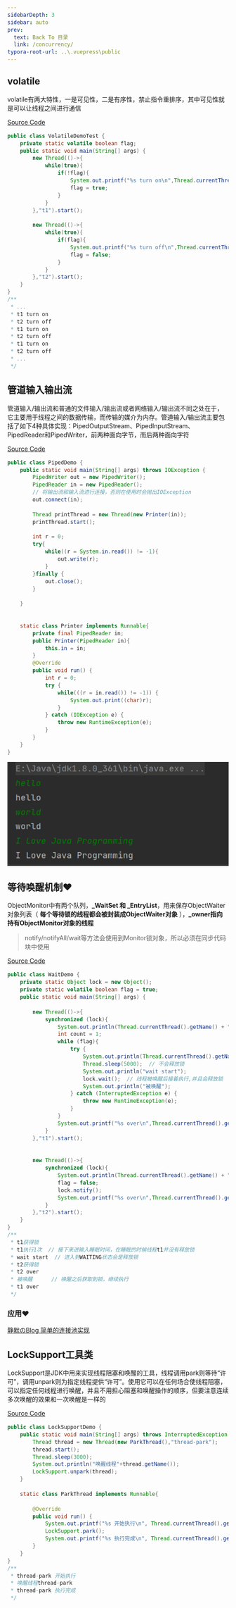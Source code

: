 ```yaml
---
sidebarDepth: 3
sidebar: auto
prev:
  text: Back To 目录
  link: /concurrency/
typora-root-url: ..\.vuepress\public
---
```


## volatile

volatile有两大特性，一是可见性，二是有序性，禁止指令重排序，其中可见性就是可以让线程之间进行通信

[Source Code](https://github.com/Q10Viking/learncode/blob/main/concurrency/src/main/java/org/hzz/basic/communicate/VolatileDemoTest.java)

```java
public class VolatileDemoTest {
    private static volatile boolean flag;
    public static void main(String[] args) {
        new Thread(()->{
            while(true){
                if(!flag){
                    System.out.printf("%s turn on\n",Thread.currentThread().getName());
                    flag = true;
                }
            }
        },"t1").start();

        new Thread(()->{
            while(true){
                if(flag){
                    System.out.printf("%s turn off\n",Thread.currentThread().getName());
                    flag = false;
                }
            }
        },"t2").start();
    }
}
/**
 * ...
 * t1 turn on
 * t2 turn off
 * t1 turn on
 * t2 turn off
 * t1 turn on
 * t2 turn off
 * ...
 */
```



## 管道输入输出流

管道输入/输出流和普通的文件输入/输出流或者网络输入/输出流不同之处在于，它主要用于线程之间的数据传输，而传输的媒介为内存。管道输入/输出流主要包括了如下4种具体实现：PipedOutputStream、PipedInputStream、PipedReader和PipedWriter，前两种面向字节，而后两种面向字符

[Source Code](https://github.com/Q10Viking/learncode/blob/main/concurrency/src/main/java/org/hzz/basic/communicate/PipedDemo.java)

```java
public class PipedDemo {
    public static void main(String[] args) throws IOException {
        PipedWriter out = new PipedWriter();
        PipedReader in = new PipedReader();
        // 将输出流和输入流进行连接，否则在使用时会抛出IOException
        out.connect(in);

        Thread printThread = new Thread(new Printer(in));
        printThread.start();

        int r = 0;
        try{
            while((r = System.in.read()) != -1){
                out.write(r);
            }
        }finally {
            out.close();
        }

    }


    static class Printer implements Runnable{
        private final PipedReader in;
        public Printer(PipedReader in){
            this.in = in;
        }
        @Override
        public void run() {
            int r = 0;
            try {
                while(((r = in.read()) != -1)) {
                    System.out.print((char)r);
                }
            } catch (IOException e) {
                throw new RuntimeException(e);
            }
        }
    }
}

```

![image-20230302191201697](/images/concurrency/image-20230302191201697.png)



## 等待唤醒机制❤️

ObjectMonitor中有两个队列，**_WaitSet 和 _EntryList**，用来保存ObjectWaiter对象列表（ **每个等待锁的线程都会被封装成ObjectWaiter对象** ），**_owner指向持有ObjectMonitor对象的线程**

> notify/notifyAll/wait等方法会使用到Monitor锁对象，所以必须在同步代码块中使用

[Source Code](https://github.com/Q10Viking/learncode/blob/main/concurrency/src/main/java/org/hzz/basic/communicate/WaitDemo.java)

```java
public class WaitDemo {
    private static Object lock = new Object();
    private static volatile boolean flag = true;
    public static void main(String[] args) {

        new Thread(()->{
            synchronized (lock){
                System.out.println(Thread.currentThread().getName() + "获得锁");
                int count = 1;
                while (flag){
                    try {
                        System.out.println(Thread.currentThread().getName()+"执行"+(count++) + "次" );
                        Thread.sleep(5000);  // 不会释放锁
                        System.out.println("wait start");
                        lock.wait();  // 线程被唤醒后接着执行,并且会释放锁
                        System.out.println("被唤醒");
                    } catch (InterruptedException e) {
                        throw new RuntimeException(e);
                    }
                }
                System.out.printf("%s over\n",Thread.currentThread().getName());
            }
        },"t1").start();


        new Thread(()->{
            synchronized (lock){
                System.out.println(Thread.currentThread().getName() + "获得锁");
                flag = false;
                lock.notify();
                System.out.printf("%s over\n",Thread.currentThread().getName());
            }
        },"t2").start();
    }
}
/**
 * t1获得锁
 * t1执行1次  // 接下来进输入睡眠时间，在睡眠的时候线程t1并没有释放锁
 * wait start  // 进入到WAITING状态会是释放锁
 * t2获得锁
 * t2 over
 * 被唤醒      // 唤醒之后获取到锁，继续执行
 * t1 over
 */
```

### 应用❤️

[静默のBlog 简单的连接池实现](https://q10viking.github.io/concurrency/53%20%E7%AE%80%E5%8D%95%E7%9A%84%E8%BF%9E%E6%8E%A5%E6%B1%A0%E5%AE%9E%E7%8E%B0.html)

## LockSupport工具类

LockSupport是JDK中用来实现线程阻塞和唤醒的工具，线程调用park则等待“许可”，调用unpark则为指定线程提供“许可”。使用它可以在任何场合使线程阻塞，可以指定任何线程进行唤醒，并且不用担心阻塞和唤醒操作的顺序，但要注意连续多次唤醒的效果和一次唤醒是一样的

[Source Code](https://github.com/Q10Viking/learncode/tree/main/concurrency/src/main/java/org/hzz/basic/locksupport)

```java
public class LockSupportDemo {
    public static void main(String[] args) throws InterruptedException {
        Thread thread = new Thread(new ParkThread(),"thread-park");
        thread.start();
        Thread.sleep(3000);
        System.out.println("唤醒线程"+thread.getName());
        LockSupport.unpark(thread);
    }

    static class ParkThread implements Runnable{

        @Override
        public void run() {
            System.out.printf("%s 开始执行\n", Thread.currentThread().getName());
            LockSupport.park();
            System.out.printf("%s 执行完成\n", Thread.currentThread().getName());
        }
    }
}
/**
 * thread-park 开始执行
 * 唤醒线程thread-park
 * thread-park 执行完成
 */
```

